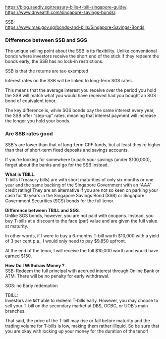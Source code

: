 
https://blog.seedly.sg/treasury-bills-t-bill-singapore-guide/.   
https://www.drwealth.com/singapore-savings-bonds/.  

SSB:  
https://www.mas.gov.sg/bonds-and-bills/Singapore-Savings-Bonds


### Difference between SSB and SGS

The unique selling point about the SSB is its flexibility. Unlike conventional bonds where investors receive the short end of the stick if they redeem the bonds early, the SSB has no lock-in restrictions.

 SSB is that the returns are tax-exempted

Interest rates on the SSB will be linked to long-term SGS rates.

This means that the average interest you receive over the period you hold the SSB will match what you would have received had you bought an SGS bond of equivalent tenor.

The key difference is, while SGS bonds pay the same interest every year, the SSB offer “step-up” rates, meaning that interest payment will increase the longer you hold your bonds.

### Are SSB rates good   
SSB's are lower than that of long-term CPF funds, but at least they’re higher than that of short-term fixed deposits and savings accounts.

If you’re looking for somewhere to park your savings (under $100,000), forget about the banks and go for the SSB instead. 


**What is TBILL**.  
T-bills (Treasury bills) are with short maturities of only six months or one year and the same backing of the Singapore Government with an “AAA” credit rating!
They are an alternative if you are not so keen on parking your cash for 10 years in the Singapore Savings Bond (SSB) or Singapore Government Securities (SGS) bonds for the full tenor.  

**Difference between TBILL and SGS**.  
Unlike SGS bonds, however, you are not paid with coupons. Instead, you buy T-bills at a discount to the face (par) value and are given the full value at maturity.

In other words, if I were to buy a 6-months T-bill worth $10,000 with a yield of 3 per cent p.a., I would only need to pay $9,850 upfront.

At the end of the tenor, I will receive the full $10,000 worth and would have earned $150.

**How Do I Withdraw Money ?**.  
SSB:
Redeem the full principal with accrued interest through Online Bank or ATM. 
There will be no penalty for early withdrawal. 


SGS: 
no Early redemption

TBILL:   
Investors are `NOT` able to redeem T-bills early. However, you may choose to sell your T-bill on the secondary market at DBS, OCBC, or UOB’s main branches.

That said, the price of the T-bill may rise or fall before maturity and the trading volume for T-bills is low, making them rather illiquid. So be sure that you are okay with locking up your money for the duration of the tenor!

